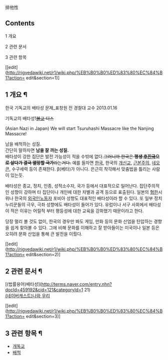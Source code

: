 排他性

## Contents

    

1 개요

2 관련 문서

3 관련 항목

[[edit](http://rigvedawiki.net/r1/wiki.php/%EB%B0%B0%ED%83%80%EC%84%B1?action=
edit&section=1)]

## 1 개요 ¶

한국 기독교의 배타성 문제_표창원 전 경찰대 교수 2013.01.16

  

기독교의 배타성1<del>[불교](%EB%B6%88%EA%B5%90.md) 디스</del>

  

(Asian Nazi in Japan) We will start Tsuruhashi Massacre like the Nanjing
Massacre!

  
남을 배척하는 성질.  
간단히 말하자면 **남을 잘 까는 성질.**  
배타성이 강한 집단은 발전 가능성이 적을 수밖에 없다.<del>그러니까 한국은 **평생
[후진국](%ED%9B%84%EC%A7%84%EA%B5%AD.md)으로 살다가 결국 멸망할 국가**라는거다.</del> 예를 들자면
[한국](%ED%95%9C%EA%B5%AD.md), 한국의 [개신교](%EA%B0%9C%EC%8B%A0%EA%B5%90.md),
[근본주의](%EA%B7%BC%EB%B3%B8%EC%A3%BC%EC%9D%98.md),
[네오콘](%EB%84%A4%EC%98%A4%EC%BD%98.md), 수구세력 등이 존재한다. β(베타)가 아니다. 은근히 착각해서
맞춤법을 틀리는 사람이 있는듯.

  

배타성은 종교, 정치, 인종, 성적소수자, 국가 등에서 대표적으로 일어난다. 집단주의적인 성향이 강하며 타 집단이나 개인에 대한 차별과 공격
등으로 표출된다. 일본의 [혐한](%ED%98%90%ED%95%9C.md)시위나 한국의 [외국인노동자](%EC%99%B8%EA%B5%AD%EC%9D%B8%20%EB%85%B8%EB%8F%99%EC%9E%90.md) 포비아 성향도
대표적인 배타성이라 할 수 있다. 또 일부 정치 누리꾼들의 극우, 극좌 성향에도 배타성이 들어가 있다. 유럽이나 서구 사회에서 배타성이 적은
이유는 어릴적 부터 평등성에 대한 교육을 강화했기 때문이라고 한다.

  

당장 멀리 볼 것도 없이, 한국의 경우만 봐도 게임, 만화 등의 문화 산업을 탄압하는 경향을 쉽게 찾아볼 수 있다. 그에 비해 문화를
이해하고 잘 받아들이는 미국이나 일본 등은 오히려 문화 산업을 통해 큰 발전을 이뤘다.

[[edit](http://rigvedawiki.net/r1/wiki.php/%EB%B0%B0%ED%83%80%EC%84%B1?action=
edit&section=2)]

## 2 관련 문서 ¶

[(법률용어)배타성](http://terms.naver.com/entry.nhn?docId=459192&cid=121&categoryId=1
21)  
[(네이버캐스트)나와
우리](http://navercast.naver.com/contents.nhn?rid=133&contents_id=6460)

[[edit](http://rigvedawiki.net/r1/wiki.php/%EB%B0%B0%ED%83%80%EC%84%B1?action=
edit&section=3)]

## 3 관련 항목 ¶

  * [개독교](%EA%B0%9C%EB%8F%85%EA%B5%90.md)
  * [배척](%EB%B0%B0%EC%B2%99.md)


